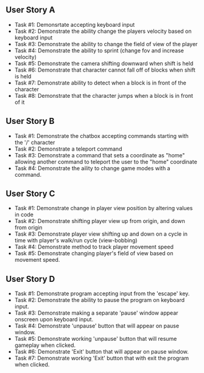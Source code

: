 ## User Story A
  * Task #1: Demonsrtate accepting keyboard input
  * Task #2: Demonstrate the ability change the players velocity based on keyboard input
  * Task #3: Demonstrate the ability to change the field of view of the player
  * Task #4: Demonstrate the ability to sprint (change fov and increase velocity)
  * Task #5: Demonstrate the camera shifting downward when shift is held
  * Task #6: Demonstrate that character cannot fall off of blocks when shift is held
  * Task #7: Demonstrate ability to detect when a block is in front of the character
  * Task #8: Demonstrate that the character jumps when a block is in front of it
  
## User Story B
  * Task #1: Demonstrate the chatbox accepting commands starting with the '/' character
  * Task #2: Demonstrate a teleport command
  * Task #3: Demonstrate a command that sets a coordinate as "home" allowing another command to teleport the user to the "home" coordinate
  * Task #4: Demonstrate the aility to change game modes with a command.

## User Story C
  * Task #1: Demonstrate change in player view position by altering values in code
  * Task #2: Demonstrate shifting player view up from origin, and down from origin
  * Task #3: Demonstrate player view shifting up and down on a cycle in time with player's walk/run cycle (view-bobbing)
  * Task #4: Demonstrate method to track player movement speed
  * Task #5: Demonstrate changing player's field of view based on movement speed.
  
## User Story D
  * Task #1: Demonstrate program accepting input from the 'escape' key.
  * Task #2: Demonstrate the ability to pause the program on keyboard input.
  * Task #3: Demonstrate making a separate 'pause' window appear onscreen upon keyboard input.
  * Task #4: Demonstrate 'unpause' button that will appear on pause window.
  * Task #5: Demonstrate working 'unpause' button that will resume gameplay when clicked.
  * Task #6: Demonstrate 'Exit' button that will appear on pause window.
  * Task #7: Demonstrate working 'Exit' button that with exit the program when clicked.
